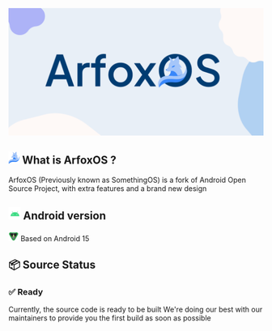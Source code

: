 ![banner](https://raw.githubusercontent.com/ArfoxOS/.github/main/illustrations/default.png)

## <img src="https://raw.githubusercontent.com/ArfoxOS/.github/main/ressources/fox.png" height="24" /> What is ArfoxOS ?
ArfoxOS (Previously known as SomethingOS) is a fork of Android Open Source Project, with extra features and a brand new design

## <img src="https://raw.githubusercontent.com/ArfoxOS/.github/main/ressources/android.png" height="24" /> Android version
<img src="https://raw.githubusercontent.com/ArfoxOS/.github/main/ressources/android/15.png" height="20" /> Based on Android 15

## 📦 Source Status

### ✅ Ready
Currently, the source code is ready to be built
We're doing our best with our maintainers to provide you the first build as soon as possible

